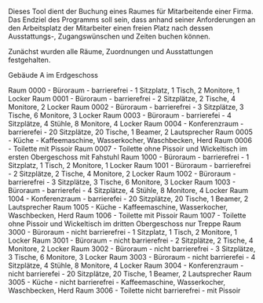 Dieses Tool dient der Buchung eines Raumes für Mitarbeitende einer Firma. 
Das Endziel des Programms soll sein, dass anhand seiner Anforderungen an den Arbeitsplatz der Mitarbeiter einen freien Platz nach 
dessen Ausstattungs-, Zugangswünschen und Zeiten buchen können.

Zunächst wurden alle Räume, Zuordnungen und Ausstattungen festgehalten. 

Gebäude A
im Erdgeschoss 

Raum 0000 - Büroraum - barrierefrei - 1 Sitzplatz, 1 Tisch, 2 Monitore, 1 Locker
Raum 0001 - Büroraum - barrierefrei - 2 Sitzplätze, 2 Tische, 4 Monitore, 2 Locker
Raum 0002 - Büroraum - barrierefrei - 3 Sitzplätze, 3 Tische, 6 Monitore, 3 Locker
Raum 0003 - Büroraum - barrierefei - 4 Sitzplätze, 4 Stühle, 8 Monitore, 4 Locker
Raum 0004 - Konferenzraum - barrierefei - 20 Sitzplätze, 20 Tische, 1 Beamer, 2 Lautsprecher
Raum 0005 - Küche - Kaffeemaschine, Wasserkocher, Waschbecken, Herd
Raum 0006 - Toilette mit Pissoir
Raum 0007 - Toilette ohne Pissoir und Wickeltisch
im ersten Obergeschoss mit Fahstuhl
Raum 1000 - Büroraum - barrierefrei - 1 Sitzplatz, 1 Tisch, 2 Monitore, 1 Locker
Raum 1001 - Büroraum - barrierefrei - 2 Sitzplätze, 2 Tische, 4 Monitore, 2 Locker
Raum 1002 - Büroraum - barrierefrei - 3 Sitzplätze, 3 Tische, 6 Monitore, 3 Locker
Raum 1003 - Büroraum - barrierefei - 4 Sitzplätze, 4 Stühle, 8 Monitore, 4 Locker
Raum 1004 - Konferenzraum - barrierefei - 20 Sitzplätze, 20 Tische, 1 Beamer, 2 Lautsprecher
Raum 1005 - Küche - Kaffeemaschine, Wasserkocher, Waschbecken, Herd
Raum 1006 - Toilette mit Pissoir
Raum 1007 - Toilette ohne Pissoir und Wickeltisch
im dritten Obergeschoss nur Treppe
Raum 3000 - Büroraum - nicht barrierefrei - 1 Sitzplatz, 1 Tisch, 2 Monitore, 1 Locker
Raum 3001 - Büroraum - nicht barrierefrei - 2 Sitzplätze, 2 Tische, 4 Monitore, 2 Locker
Raum 3002 - Büroraum - nicht barrierefrei - 3 Sitzplätze, 3 Tische, 6 Monitore, 3 Locker
Raum 3003 - Büroraum - nicht barrierefei - 4 Sitzplätze, 4 Stühle, 8 Monitore, 4 Locker
Raum 3004 - Konferenzraum - nicht barrierefei - 20 Sitzplätze, 20 Tische, 1 Beamer, 2 Lautsprecher
Raum 3005 - Küche - nicht barrierefrei - Kaffeemaschine, Wasserkocher, Waschbecken, Herd
Raum 3006 - Toilette nicht barrierefrei - mit Pissoir
